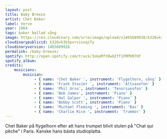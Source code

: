 ```yaml
---
layout: post
title: Baby Breeze
artist: Chet Baker
label: Verve
year: 1964
tags: baker ballad sång
image: https://res.cloudinary.com/urre/image/upload/v1465689928/k326vk3k5pvrvixxqify.jpg
cloudinarypublicid: k326vk3k5pvrvixxqify
cloudinaryversion: 1465689928
permalink: /baby-breeze/
spotify: http://open.spotify.com/track/3oGoMftOwU2Tf1FMPKM7Of
spotify_album: 
credits:
    musicians:
        musician:
             - { name: 'Chet Baker ', instrument: 'Flygelhorn, sång' }
             - { name: 'Frank Stozier ', instrument: 'Altsaxofon' }
             - { name: 'Phil Urso', instrument: 'Tenorsaxofon' }
             - { name: 'Bob James', instrument: 'Piano' }
             - { name: 'Hal Galper ', instrument: 'Piano' }
             - { name: 'Bobby Scott', instrument: 'Piano' }
             - { name: 'Michael Fleming ', instrument: 'Bas' }
             - { name: 'Charlie Rice ', instrument: 'Trummor' }
---
```


Chet Baker på flygelhorn efter att hans trumpet blivit stulen på "Chat qui pêche" i Paris. Kanske hans bästa studioplatta.